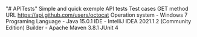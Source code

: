 "# APITests"
Simple and quick exemple API tests
Test cases GET method URL https://api.github.com/users/octocat
Operation system - Windows 7
Programing Language - Java 15.0.1
IDE - IntelliJ IDEA 2021.1.2 (Community Edition)
Builder - Apache Maven 3.8.1
JUnit 4
